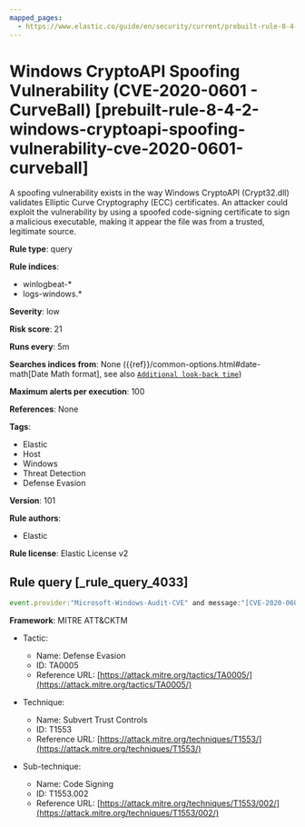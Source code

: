 ```yaml
---
mapped_pages:
  - https://www.elastic.co/guide/en/security/current/prebuilt-rule-8-4-2-windows-cryptoapi-spoofing-vulnerability-cve-2020-0601-curveball.html
---
```


# Windows CryptoAPI Spoofing Vulnerability (CVE-2020-0601 - CurveBall) [prebuilt-rule-8-4-2-windows-cryptoapi-spoofing-vulnerability-cve-2020-0601-curveball]

A spoofing vulnerability exists in the way Windows CryptoAPI (Crypt32.dll) validates Elliptic Curve Cryptography (ECC) certificates. An attacker could exploit the vulnerability by using a spoofed code-signing certificate to sign a malicious executable, making it appear the file was from a trusted, legitimate source.

**Rule type**: query

**Rule indices**:

* winlogbeat-*
* logs-windows.*

**Severity**: low

**Risk score**: 21

**Runs every**: 5m

**Searches indices from**: None ({{ref}}/common-options.html#date-math[Date Math format], see also [`Additional look-back time`](docs-content://solutions/security/detect-and-alert/create-detection-rule.md#rule-schedule))

**Maximum alerts per execution**: 100

**References**: None

**Tags**:

* Elastic
* Host
* Windows
* Threat Detection
* Defense Evasion

**Version**: 101

**Rule authors**:

* Elastic

**Rule license**: Elastic License v2

## Rule query [_rule_query_4033]

```js
event.provider:"Microsoft-Windows-Audit-CVE" and message:"[CVE-2020-0601]"
```

**Framework**: MITRE ATT&CKTM

* Tactic:

    * Name: Defense Evasion
    * ID: TA0005
    * Reference URL: [https://attack.mitre.org/tactics/TA0005/](https://attack.mitre.org/tactics/TA0005/)

* Technique:

    * Name: Subvert Trust Controls
    * ID: T1553
    * Reference URL: [https://attack.mitre.org/techniques/T1553/](https://attack.mitre.org/techniques/T1553/)

* Sub-technique:

    * Name: Code Signing
    * ID: T1553.002
    * Reference URL: [https://attack.mitre.org/techniques/T1553/002/](https://attack.mitre.org/techniques/T1553/002/)



